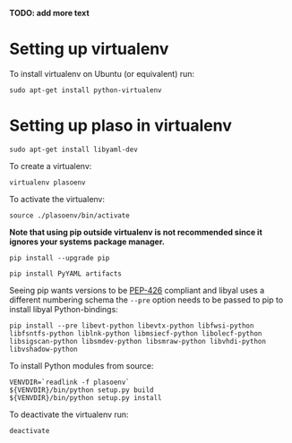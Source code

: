 **TODO: add more text**

# Setting up virtualenv
To install virtualenv on Ubuntu (or equivalent) run:
```
sudo apt-get install python-virtualenv
```

# Setting up plaso in virtualenv
```
sudo apt-get install libyaml-dev
```

To create a virtualenv:
```
virtualenv plasoenv
```

To activate the virtualenv:
```
source ./plasoenv/bin/activate
```

**Note that using pip outside virtualenv is not recommended since it ignores your systems package manager.**

```
pip install --upgrade pip
```

```
pip install PyYAML artifacts
```

Seeing pip wants versions to be [PEP-426](https://www.python.org/dev/peps/pep-0426/) compliant and libyal uses a different numbering schema the `--pre` option needs to be passed to pip to install libyal Python-bindings:
```
pip install --pre libevt-python libevtx-python libfwsi-python libfsntfs-python liblnk-python libmsiecf-python libolecf-python libsigscan-python libsmdev-python libsmraw-python libvhdi-python libvshadow-python
```

To install Python modules from source:
```
VENVDIR=`readlink -f plasoenv`
${VENVDIR}/bin/python setup.py build
${VENVDIR}/bin/python setup.py install
```

To deactivate the virtualenv run:
```
deactivate
```